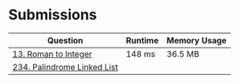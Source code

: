 # Submissions

| Question | Runtime | Memory Usage |
| --- | --- | --- |
| [13. Roman to Integer](https://leetcode.com/problems/roman-to-integer/) | 148 ms | 36.5 MB
| [234. Palindrome Linked List](https://leetcode.com/problems/palindrome-linked-list/)
